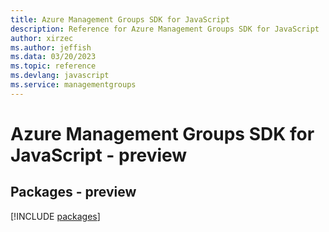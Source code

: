 ```yaml
---
title: Azure Management Groups SDK for JavaScript
description: Reference for Azure Management Groups SDK for JavaScript
author: xirzec
ms.author: jeffish
ms.data: 03/20/2023
ms.topic: reference
ms.devlang: javascript
ms.service: managementgroups
---
```

# Azure Management Groups SDK for JavaScript - preview
## Packages - preview
[!INCLUDE [packages](management-groups-index.md)]